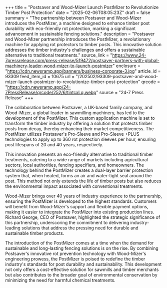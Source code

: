 +++
title = "Postsaver and Wood-Mizer Launch PostMizer to Revolutionize Timber Post Protection"
date = "2025-02-06T08:05:23Z"
draft = false
summary = "The partnership between Postsaver and Wood-Mizer introduces the PostMizer, a machine designed to enhance timber post durability with eco-friendly rot protection, marking a significant advancement in sustainable fencing solutions."
description = "Postsaver and Wood-Mizer partnership introduces the PostMizer, a revolutionary machine for applying rot protectors to timber posts. This innovative solution addresses the timber industry's challenges and offers a sustainable alternative to traditional treatments."
source_link = "https://www.24-7pressrelease.com/press-release/519472/postsaver-partners-with-global-machinery-leader-wood-mizer-to-launch-postmizer"
enclosure = "https://cdn.newsramp.app/banners/business-corporate-3.jpg"
article_id = 93309
feed_item_id = 10675
url = "/202502/93309-postsaver-and-wood-mizer-launch-postmizer-to-revolutionize-timber-post-protection"
qrcode = "https://cdn.newsramp.app/24-7PressRelease/qrcode/252/6/tintcxLq.webp"
source = "24-7 Press Release"
+++

<p>The collaboration between Postsaver, a UK-based family company, and Wood-Mizer, a global leader in sawmilling machinery, has led to the development of the PostMizer. This custom application machine is set to transform the timber industry by offering a solution that protects timber posts from decay, thereby enhancing their market competitiveness. The PostMizer utilizes Postsaver's Pro-Sleeve and Pro-Sleeve +PLUS technologies to apply up to 360 rot protection sleeves per hour, ensuring post lifespans of 20 and 40 years, respectively.</p><p>This innovation presents an eco-friendly alternative to traditional timber treatments, catering to a wide range of markets including agricultural sectors, local authorities, fencing specifiers, and homeowners. The technology behind the PostMizer creates a dual-layer barrier protection system that, when heated, forms an air and water-tight seal around the post. This method not only extends the life of timber posts but also reduces the environmental impact associated with conventional treatments.</p><p>Wood-Mizer brings over 40 years of industry experience to the partnership, ensuring the PostMizer is developed to the highest standards. Customers will benefit from Wood-Mizer's support and flexible payment options, making it easier to integrate the PostMizer into existing production lines. Richard George, CEO of Postsaver, highlighted the strategic significance of this partnership, underscoring the commitment to delivering industry-leading solutions that address the pressing need for durable and sustainable timber products.</p><p>The introduction of the PostMizer comes at a time when the demand for sustainable and long-lasting fencing solutions is on the rise. By combining Postsaver's innovative rot prevention technology with Wood-Mizer's engineering prowess, the PostMizer is poised to redefine the timber industry's standards for post durability and sustainability. This development not only offers a cost-effective solution for sawmills and timber merchants but also contributes to the broader goal of environmental conservation by minimizing the need for harmful chemical treatments.</p>